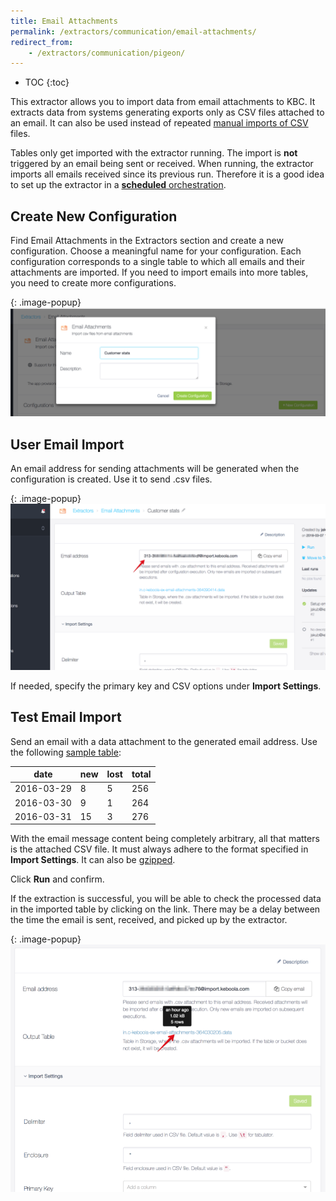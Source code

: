 ```yaml
---
title: Email Attachments
permalink: /extractors/communication/email-attachments/
redirect_from:
    - /extractors/communication/pigeon/
---
```


* TOC
{:toc}

This extractor allows you to import data from email attachments to KBC.
It extracts data from systems generating exports only as CSV files attached to an email.
It can also be used instead of repeated [manual imports of CSV](/tutorial/load/) files.

Tables only get imported with the extractor running. The import is **not** triggered by an email
being sent or received. When running, the extractor imports all emails received since its previous run.
Therefore it is a good idea to set up the extractor in a [**scheduled** orchestration](/orchestrator/scheduling/).

## Create New Configuration
Find Email Attachments in the Extractors section and create a new configuration. Choose a meaningful
name for your configuration. Each configuration corresponds to a single table to which all emails
and their attachments are imported. If you need to import emails into more tables, you need to create
more configurations.

{: .image-popup}
![Screenshot - Create Name Confgiruation](/extractors/communication/email-attachments/01-choose-name-and-desc.png)


## User Email Import
An email address for sending attachments will be generated when the configuration is created. Use it to send .csv files.

{: .image-popup}
![Screenshot - Create New Email Import](/extractors/communication/email-attachments/02-create-email-import.png)

If needed, specify the primary key and CSV options under **Import Settings**.


## Test Email Import
Send an email with a data attachment to the generated email address.
Use the following [sample table](/extractors/communication/email-attachments/sample.csv):

| date | new | lost | total |
| --- | --- | --- | --- |
| 2016-03-29 | 8 | 5 | 256 |
| 2016-03-30 | 9 | 1 | 264 |
| 2016-03-31 | 15 | 3 | 276 |

With the email message content being completely arbitrary, all that matters is the attached CSV file.
It must always adhere to the format specified in **Import Settings**. It can also be [gzipped](http://www.gzip.org/).

Click **Run** and confirm.

If the extraction is successful, you will be able to check the processed data in the imported table by clicking on the link.
There may be a delay between the time the email is sent, received, and picked up by the extractor.

{: .image-popup}
![Screenshot - Job Detail](/extractors/communication/email-attachments/03-check-processed-data.png)
